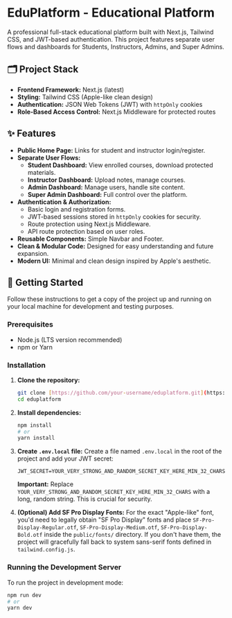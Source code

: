 # EduPlatform - Educational Platform

A professional full-stack educational platform built with Next.js, Tailwind CSS, and JWT-based authentication. This project features separate user flows and dashboards for Students, Instructors, Admins, and Super Admins.

## 🗂️ Project Stack

* **Frontend Framework:** Next.js (latest)
* **Styling:** Tailwind CSS (Apple-like clean design)
* **Authentication:** JSON Web Tokens (JWT) with `httpOnly` cookies
* **Role-Based Access Control:** Next.js Middleware for protected routes

## ✨ Features

* **Public Home Page:** Links for student and instructor login/register.
* **Separate User Flows:**
    * **Student Dashboard:** View enrolled courses, download protected materials.
    * **Instructor Dashboard:** Upload notes, manage courses.
    * **Admin Dashboard:** Manage users, handle site content.
    * **Super Admin Dashboard:** Full control over the platform.
* **Authentication & Authorization:**
    * Basic login and registration forms.
    * JWT-based sessions stored in `httpOnly` cookies for security.
    * Route protection using Next.js Middleware.
    * API route protection based on user roles.
* **Reusable Components:** Simple Navbar and Footer.
* **Clean & Modular Code:** Designed for easy understanding and future expansion.
* **Modern UI:** Minimal and clean design inspired by Apple's aesthetic.

## 🚀 Getting Started

Follow these instructions to get a copy of the project up and running on your local machine for development and testing purposes.

### Prerequisites

* Node.js (LTS version recommended)
* npm or Yarn

### Installation

1.  **Clone the repository:**
    ```bash
    git clone [https://github.com/your-username/eduplatform.git](https://github.com/your-username/eduplatform.git)
    cd eduplatform
    ```

2.  **Install dependencies:**
    ```bash
    npm install
    # or
    yarn install
    ```

3.  **Create `.env.local` file:**
    Create a file named `.env.local` in the root of the project and add your JWT secret:
    ```
    JWT_SECRET=YOUR_VERY_STRONG_AND_RANDOM_SECRET_KEY_HERE_MIN_32_CHARS
    ```
    **Important:** Replace `YOUR_VERY_STRONG_AND_RANDOM_SECRET_KEY_HERE_MIN_32_CHARS` with a long, random string. This is crucial for security.

4.  **(Optional) Add SF Pro Display Fonts:**
    For the exact "Apple-like" font, you'd need to legally obtain "SF Pro Display" fonts and place `SF-Pro-Display-Regular.otf`, `SF-Pro-Display-Medium.otf`, `SF-Pro-Display-Bold.otf` inside the `public/fonts/` directory. If you don't have them, the project will gracefully fall back to system sans-serif fonts defined in `tailwind.config.js`.

### Running the Development Server

To run the project in development mode:

```bash
npm run dev
# or
yarn dev
